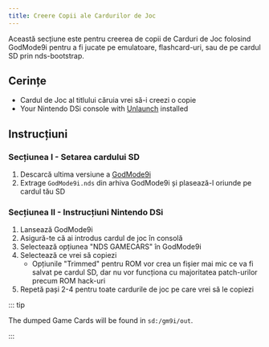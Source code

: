 ```yaml
---
title: Creere Copii ale Cardurilor de Joc
---
```


Această secțiune este pentru creerea de copii de Carduri de Joc folosind GodMode9i pentru a fi jucate pe emulatoare, flashcard-uri, sau de pe cardul SD prin nds-bootstrap.

## Cerințe
- Cardul de Joc al titlului căruia vrei să-i creezi o copie
- Your Nintendo DSi console with [Unlaunch](installing-unlaunch.html) installed

## Instrucțiuni
### Secțiunea I - Setarea cardului SD

1. Descarcă ultima versiune a [GodMode9i](https://github.com/DS-Homebrew/GodMode9i/releases)
1. Extrage `GodMode9i.nds` din arhiva GodMode9i și plasează-l oriunde pe cardul tău SD

### Secțiunea II - Instrucțiuni Nintendo DSi
1. Lansează GodMode9i
1. Asigură-te că ai introdus cardul de joc în consolă
1. Selectează opțiunea "NDS GAMECARS" în GodMode9i
1. Selectează ce vrei să copiezi
   - Opțiunile "Trimmed" pentru ROM vor crea un fișier mai mic ce va fi salvat pe cardul SD, dar nu vor funcționa cu majoritatea patch-urilor precum ROM hack-uri
1. Repetă pași 2-4 pentru toate cardurile de joc pe care vrei să le copiezi

::: tip

The dumped Game Cards will be found in `sd:/gm9i/out`.

:::
